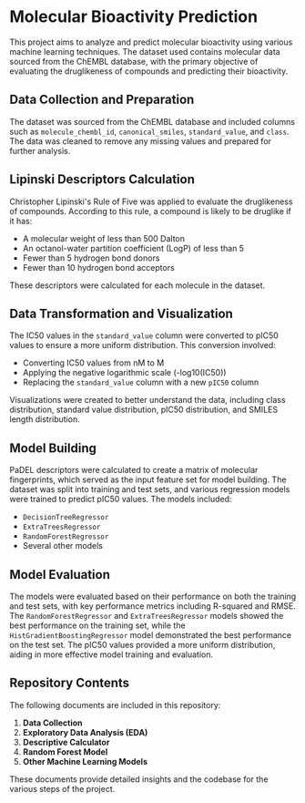# Molecular Bioactivity Prediction

This project aims to analyze and predict molecular bioactivity using various machine learning techniques. The dataset used contains molecular data sourced from the ChEMBL database, with the primary objective of evaluating the druglikeness of compounds and predicting their bioactivity.

## Data Collection and Preparation

The dataset was sourced from the ChEMBL database and included columns such as `molecule_chembl_id`, `canonical_smiles`, `standard_value`, and `class`. The data was cleaned to remove any missing values and prepared for further analysis.

## Lipinski Descriptors Calculation

Christopher Lipinski's Rule of Five was applied to evaluate the druglikeness of compounds. According to this rule, a compound is likely to be druglike if it has:
- A molecular weight of less than 500 Dalton
- An octanol-water partition coefficient (LogP) of less than 5
- Fewer than 5 hydrogen bond donors
- Fewer than 10 hydrogen bond acceptors

These descriptors were calculated for each molecule in the dataset.

## Data Transformation and Visualization

The IC50 values in the `standard_value` column were converted to pIC50 values to ensure a more uniform distribution. This conversion involved:
- Converting IC50 values from nM to M
- Applying the negative logarithmic scale (-log10(IC50))
- Replacing the `standard_value` column with a new `pIC50` column

Visualizations were created to better understand the data, including class distribution, standard value distribution, pIC50 distribution, and SMILES length distribution.

## Model Building

PaDEL descriptors were calculated to create a matrix of molecular fingerprints, which served as the input feature set for model building. The dataset was split into training and test sets, and various regression models were trained to predict pIC50 values. The models included:
- `DecisionTreeRegressor`
- `ExtraTreesRegressor`
- `RandomForestRegressor`
- Several other models

## Model Evaluation

The models were evaluated based on their performance on both the training and test sets, with key performance metrics including R-squared and RMSE. The `RandomForestRegressor` and `ExtraTreesRegressor` models showed the best performance on the training set, while the `HistGradientBoostingRegressor` model demonstrated the best performance on the test set. The pIC50 values provided a more uniform distribution, aiding in more effective model training and evaluation.

## Repository Contents

The following documents are included in this repository:
1. **Data Collection**
2. **Exploratory Data Analysis (EDA)**
3. **Descriptive Calculator**
4. **Random Forest Model**
5. **Other Machine Learning Models**

These documents provide detailed insights and the codebase for the various steps of the project.

